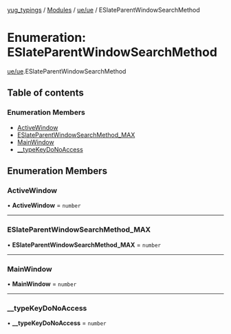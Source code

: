 [yug_typings](../README.md) / [Modules](../modules.md) / [ue/ue](../modules/ue_ue.md) / ESlateParentWindowSearchMethod

# Enumeration: ESlateParentWindowSearchMethod

[ue/ue](../modules/ue_ue.md).ESlateParentWindowSearchMethod

## Table of contents

### Enumeration Members

- [ActiveWindow](ue_ue.ESlateParentWindowSearchMethod.md#activewindow)
- [ESlateParentWindowSearchMethod\_MAX](ue_ue.ESlateParentWindowSearchMethod.md#eslateparentwindowsearchmethod_max)
- [MainWindow](ue_ue.ESlateParentWindowSearchMethod.md#mainwindow)
- [\_\_typeKeyDoNoAccess](ue_ue.ESlateParentWindowSearchMethod.md#__typekeydonoaccess)

## Enumeration Members

### ActiveWindow

• **ActiveWindow** = `number`

___

### ESlateParentWindowSearchMethod\_MAX

• **ESlateParentWindowSearchMethod\_MAX** = `number`

___

### MainWindow

• **MainWindow** = `number`

___

### \_\_typeKeyDoNoAccess

• **\_\_typeKeyDoNoAccess** = `number`
